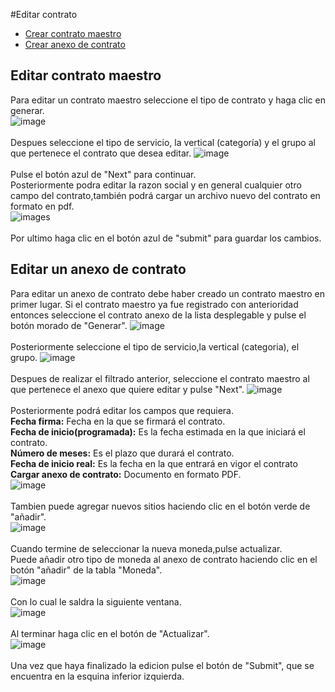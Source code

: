 #Editar contrato
 - [Crear contrato maestro](#head1)
 - [Crear anexo de contrato](#head2)

## <a name="head1">Editar contrato maestro</a>
Para editar un contrato maestro seleccione el tipo de contrato y haga clic en generar.<br>
![image](/images/docs/contracts/editcontmaestro1.png)<br><br>
Despues seleccione el tipo de servicio, la vertical (categoría) y el grupo al que pertenece el contrato que desea editar.
![image](/images/docs/contracts/editcontmaestro2.png)<br><br>
Pulse el botón azul de "Next" para continuar.<br>
Posteriormente podra editar la razon social y en general cualquier otro campo del contrato,también podrá cargar un archivo nuevo del contrato en formato en pdf.<br>
![images](/images/docs/contracts/editcontmaestro4.png)<br><br>
Por ultimo haga clic en el botón azul de "submit" para guardar los cambios.

## <a name="head2">Editar un anexo de contrato</a>
Para editar un anexo de contrato debe haber creado un contrato maestro en primer lugar. Si el contrato maestro ya fue registrado con anterioridad entonces seleccione el contrato anexo de la lista desplegable y pulse el botón morado de "Generar".
![image](/images/docs/contracts/editaranexocont1.png)<br><br>
Posteriormente seleccione el tipo de servicio,la vertical (categoria), el grupo.
![image](/images/docs/contracts/editaranexocont2.png)<br><br>
Despues de realizar el filtrado anterior, seleccione el contrato maestro al que pertenece el anexo que quiere editar y pulse "Next".
![image](/images/docs/contracts/editaranexocont3.png)<br><br>
Posteriormente podrá editar los campos que requiera.<br>
**Fecha firma:** Fecha en la que se firmará el contrato.<br>
**Fecha de inicio(programada):**  Es la fecha estimada en la que iniciará el contrato.<br>
**Número de meses:** Es el plazo que durará el contrato.<br>
**Fecha de inicio real:** Es la fecha en la que entrará en vigor el contrato<br>
**Cargar anexo de contrato:** Documento en formato PDF.<br>
![image](/images/docs/contracts/editaranexocont4.png)<br><br>
Tambien puede agregar nuevos sitios haciendo clic en el botón verde de "añadir".<br>
![image](/images/docs/contracts/editaranexocont7.png)<br><br>
Cuando termine de seleccionar la nueva moneda,pulse actualizar.<br>
Puede añadir otro tipo de moneda al anexo de contrato haciendo clic en el botón "añadir" de la tabla "Moneda".<br>
![image](/images/docs/contracts/editaranexocont5.png)<br><br>
Con lo cual le saldra la siguiente ventana.<br>
![image](/images/docs/contracts/editaranexocont8.png)<br><br>
Al terminar haga clic en el botón de "Actualizar".<br>
![image](/images/docs/contracts/editaranexocont9.png)<br><br>
Una vez que haya finalizado la edicion pulse el botón de "Submit", que se encuentra en la esquina inferior izquierda.
